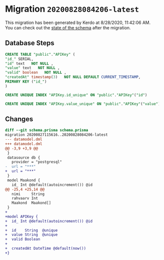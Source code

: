 # Migration `20200828084206-latest`

This migration has been generated by Kerdo at 8/28/2020, 11:42:06 AM.
You can check out the [state of the schema](./schema.prisma) after the migration.

## Database Steps

```sql
CREATE TABLE "public"."APIKey" (
"id_" SERIAL,
"id" text   NOT NULL ,
"value" text   NOT NULL ,
"valid" boolean   NOT NULL ,
"createdAt" timestamp(3)   NOT NULL DEFAULT CURRENT_TIMESTAMP,
PRIMARY KEY ("id_")
)

CREATE UNIQUE INDEX "APIKey.id_unique" ON "public"."APIKey"("id")

CREATE UNIQUE INDEX "APIKey.value_unique" ON "public"."APIKey"("value")
```

## Changes

```diff
diff --git schema.prisma schema.prisma
migration 20200827115616..20200828084206-latest
--- datamodel.dml
+++ datamodel.dml
@@ -3,9 +3,9 @@
 }
 datasource db {
   provider = "postgresql"
-  url = "***"
+  url = "***"
 }
 model Maakond {
   id_ Int @default(autoincrement()) @id
@@ -25,4 +25,14 @@
   nimi     String
   rahvaarv Int
   Maakond  Maakond[]
 }
+
+model APIKey {
+  id_ Int @default(autoincrement()) @id
+
+  id    String  @unique
+  value String  @unique
+  valid Boolean
+
+  createdAt DateTime @default(now())
+}
```


